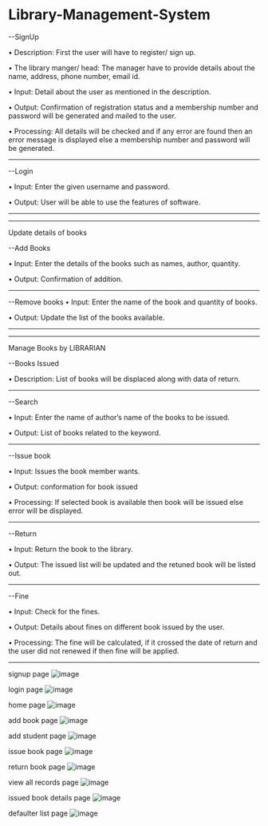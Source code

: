 # Library-Management-System


--SignUp

•	Description: First the user will have to register/ sign up.

•	The library manger/ head: The manager have to provide details about the name, address, phone number, email id.

•	Input: Detail about the user as mentioned in the description.

•	Output: Confirmation of registration status and a membership number and password will be generated and mailed to the user.

•	Processing: All details will be checked and if any error are found then an error message is displayed else a membership number and password will be generated.

----------------------------------------------------------------------------

--Login 

•	Input: Enter the given username and password.

•	Output: User will be able to use the features of software. 

------------------------------------------------------------------------------------------------------------------
------------------------------------------------------------------------------------------------------------------

Update details of books

--Add Books 

•	Input: Enter the details of the books such as names, author, quantity. 

•	Output: Confirmation of addition. 

----------------------------------------------------------------------------
--Remove books 
•	Input: Enter the name of the book and quantity of books.

•	Output: Update the list of the books available. 

------------------------------------------------------------------------------------------------------------------
------------------------------------------------------------------------------------------------------------------

Manage Books by LIBRARIAN 

--Books Issued 

•	Description: List of books will be displaced along with data of return. 

----------------------------------------------------------------------------
--Search 

•	Input: Enter the name of author’s name of the books to be issued.

•	Output: List of books related to the keyword. 

----------------------------------------------------------------------------
--Issue book 

•	Input: Issues the book member wants.

•	Output: conformation for book issued 

•	Processing: If selected book is available then book will be issued else error will be displayed. 

----------------------------------------------------------------------------
--Return 

•	Input: Return the book to the library.

•	Output: The issued list will be updated and the retuned book will be listed out. 

----------------------------------------------------------------------------
--Fine 

•	Input: Check for the fines.

•	Output: Details about fines on different book issued by the user.

•	Processing: The fine will be calculated, if it crossed the date of return and the user did not renewed if then fine will be applied.

-----------------------------------------------------------------------------------------------------------------------------------------------



signup page
![image](https://github.com/abhilashD9/Library-Management-System/assets/114849084/a762732c-484e-40be-a4c1-c367aa9e9753)


login page
![image](https://github.com/abhilashD9/Library-Management-System/assets/114849084/fa6f3827-b3fa-4b59-8bb8-31173e515d7a)


home page
![image](https://github.com/abhilashD9/Library-Management-System/assets/114849084/511fafe7-8564-46f3-bcf1-073cdc026d10)



add book page
![image](https://github.com/abhilashD9/Library-Management-System/assets/114849084/4c951760-aff5-4c36-b7ea-0ed2b8624879)


add student page
![image](https://github.com/abhilashD9/Library-Management-System/assets/114849084/3b144f8b-d4b1-4232-8e0d-70a88261c27e)


issue book page
![image](https://github.com/abhilashD9/Library-Management-System/assets/114849084/a716751d-fa7f-4f93-b5f1-33f62e74abad)


return book page
![image](https://github.com/abhilashD9/Library-Management-System/assets/114849084/909fef46-20fb-428b-b535-79ed021dccdc)


view all records page
![image](https://github.com/abhilashD9/Library-Management-System/assets/114849084/c7b23820-8fe1-46a6-b067-5a3aee46479c)


issued book details page
![image](https://github.com/abhilashD9/Library-Management-System/assets/114849084/a1a7bea0-4b1d-49d4-a4c3-bb75f991f185)


defaulter list page
![image](https://github.com/abhilashD9/Library-Management-System/assets/114849084/2d9c7442-c21c-4edf-ac85-aed5294ef4c9)
